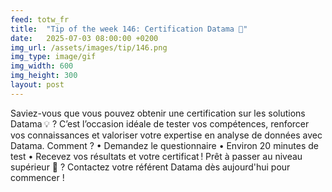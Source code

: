 ```yaml
---
feed: totw_fr
title:  "Tip of the week 146: Certification Datama 🏅"
date:   2025-07-03 08:00:00 +0200
img_url: /assets/images/tip/146.png
img_type: image/gif
img_width: 600
img_height: 300
layout: post
---
```


Saviez-vous que vous pouvez obtenir une certification sur les solutions Datama 💡 ?
C’est l’occasion idéale de tester vos compétences, renforcer vos connaissances et valoriser votre expertise en analyse de données avec Datama.
Comment ?
• Demandez le questionnaire
• Environ 20 minutes de test
• Recevez vos résultats et votre certificat !
Prêt à passer au niveau supérieur 👀 ?
Contactez votre référent Datama dès aujourd'hui pour commencer !
